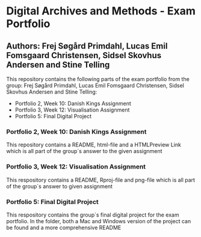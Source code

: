 # Digital Archives and Methods - Exam Portfolio 
## Authors: Frej Søgård Primdahl, Lucas Emil Fomsgaard Christensen, Sidsel Skovhus Andersen and Stine Telling

This repository contains the following parts of the exam portfolio from the group: Frej Søgård Primdahl, Lucas Emil Fomsgaard Christensen, Sidsel Skovhus Andersen and Stine Telling: 
  - Portfolio 2, Week 10: Danish Kings Assignment
  - Portfolio 3, Week 12: Visualisation Assignment
  - Portfolio 5: Final Digital Project 

### Portfolio 2, Week 10: Danish Kings Assignment
This repository contains a README, html-file and a HTMLPreview Link which is all part of the group´s answer to the given assignment

### Portfolio 3, Week 12: Visualisation Assignment
This respository contains a README, Rproj-file and png-file which is all part of the group´s answer to given assignment

### Portfolio 5: Final Digital Project
This respository contains the group´s final digital project for the exam portfolio. 
In the folder, both a Mac and Windows version of the project can be found and a more comprehensive README
